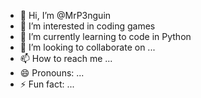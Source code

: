 - 👋 Hi, I’m @MrP3nguin
- 👀 I’m interested in coding games
- 🌱 I’m currently learning to code in Python
- 💞️ I’m looking to collaborate on ...
- 📫 How to reach me ...
- 😄 Pronouns: ...
- ⚡ Fun fact: ...

<!---
MrP3nguin/MrP3nguin is a ✨ special ✨ repository because its `README.md` (this file) appears on your GitHub profile.
You can click the Preview link to take a look at your changes.
--->
